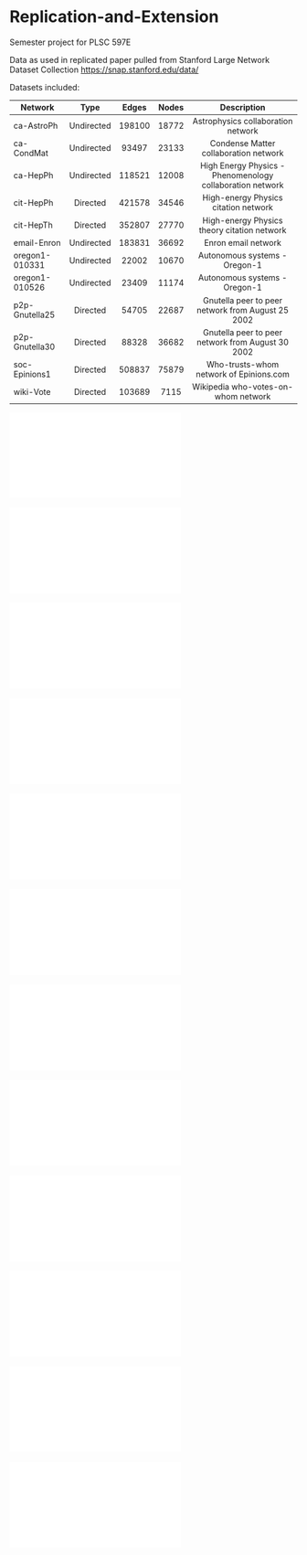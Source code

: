 # Replication-and-Extension
Semester project for PLSC 597E

Data as used in replicated paper pulled from Stanford Large Network Dataset Collection https://snap.stanford.edu/data/

Datasets included:

| Network        | Type           | Edges   | Nodes   | Description                           
| -------------  |:-------------: | :-----: | :-----: | :------------:                        
| ca-AstroPh     | Undirected     | 198100  | 18772   | Astrophysics collaboration network    
| ca-CondMat     | Undirected     | 93497   | 23133   | Condense Matter collaboration network 
| ca-HepPh       | Undirected     | 118521  | 12008   | High Energy Physics - Phenomenology collaboration network
| cit-HepPh      | Directed       | 421578  | 34546   | High-energy Physics citation network
| cit-HepTh      | Directed       | 352807  | 27770   | High-energy Physics theory citation network
| email-Enron    | Undirected     | 183831  | 36692   | Enron email network
| oregon1-010331 | Undirected     | 22002   | 10670   | Autonomous systems - Oregon-1
| oregon1-010526 | Undirected     | 23409   | 11174   | Autonomous systems - Oregon-1
| p2p-Gnutella25 | Directed       | 54705   | 22687   | Gnutella peer to peer network from August 25 2002
| p2p-Gnutella30 | Directed       | 88328   | 36682   | Gnutella peer to peer network from August 30 2002
| soc-Epinions1  | Directed       | 508837  | 75879   | Who-trusts-whom network of Epinions.com
| wiki-Vote      | Directed       | 103689  | 7115    | Wikipedia who-votes-on-whom network

![ca-AstroPh Visualization](visuals/caAstroPhPlot.pdf)

![ca-CondMat Visualization](visuals/caCondMatPlot.pdf)

![ca-HepPh Visualization](visuals/caHepPhPlot.pdf)

![cit-HepPh Visualization](visuals/citHepPhPlot.pdf)

![cit-HepTh Visualization](visuals/citHepThPlot.pdf)

![email-Enron Visualization](visuals/enronPlot.pdf)

![oregon1-010331 Visualization](visuals/gnutella1Plot.pdf)

![oregon1-010526 Visualization](visuals/gnutella2Plot.pdf)

![p2p-Gnutella25 Visualization](visuals/oregon1Plot.pdf)

![p2p-Gnutella30 Visualization](visuals/oregon2Plot.pdf)

![soc-Epinions1 Visualization](visuals/socEpinPlot.pdf)

![wiki-Vote Visualization](visuals/wikiPlot.pdf)

